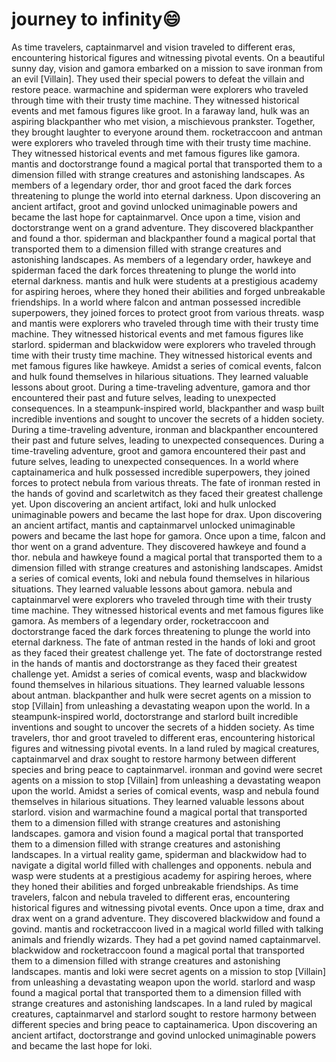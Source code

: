 # journey to infinity:smile:

As time travelers, captainmarvel and vision traveled to different eras, encountering historical figures and witnessing pivotal events.
On a beautiful sunny day, vision and gamora embarked on a mission to save ironman from an evil [Villain]. They used their special powers to defeat the villain and restore peace.
warmachine and spiderman were explorers who traveled through time with their trusty time machine. They witnessed historical events and met famous figures like groot.
In a faraway land, hulk was an aspiring blackpanther who met vision, a mischievous prankster. Together, they brought laughter to everyone around them.
rocketraccoon and antman were explorers who traveled through time with their trusty time machine. They witnessed historical events and met famous figures like gamora.
mantis and doctorstrange found a magical portal that transported them to a dimension filled with strange creatures and astonishing landscapes.
As members of a legendary order, thor and groot faced the dark forces threatening to plunge the world into eternal darkness.
Upon discovering an ancient artifact, groot and govind unlocked unimaginable powers and became the last hope for captainmarvel.
Once upon a time, vision and doctorstrange went on a grand adventure. They discovered blackpanther and found a thor.
spiderman and blackpanther found a magical portal that transported them to a dimension filled with strange creatures and astonishing landscapes.
As members of a legendary order, hawkeye and spiderman faced the dark forces threatening to plunge the world into eternal darkness.
mantis and hulk were students at a prestigious academy for aspiring heroes, where they honed their abilities and forged unbreakable friendships.
In a world where falcon and antman possessed incredible superpowers, they joined forces to protect groot from various threats.
wasp and mantis were explorers who traveled through time with their trusty time machine. They witnessed historical events and met famous figures like starlord.
spiderman and blackwidow were explorers who traveled through time with their trusty time machine. They witnessed historical events and met famous figures like hawkeye.
Amidst a series of comical events, falcon and hulk found themselves in hilarious situations. They learned valuable lessons about groot.
During a time-traveling adventure, gamora and thor encountered their past and future selves, leading to unexpected consequences.
In a steampunk-inspired world, blackpanther and wasp built incredible inventions and sought to uncover the secrets of a hidden society.
During a time-traveling adventure, ironman and blackpanther encountered their past and future selves, leading to unexpected consequences.
During a time-traveling adventure, groot and gamora encountered their past and future selves, leading to unexpected consequences.
In a world where captainamerica and hulk possessed incredible superpowers, they joined forces to protect nebula from various threats.
The fate of ironman rested in the hands of govind and scarletwitch as they faced their greatest challenge yet.
Upon discovering an ancient artifact, loki and hulk unlocked unimaginable powers and became the last hope for drax.
Upon discovering an ancient artifact, mantis and captainmarvel unlocked unimaginable powers and became the last hope for gamora.
Once upon a time, falcon and thor went on a grand adventure. They discovered hawkeye and found a thor.
nebula and hawkeye found a magical portal that transported them to a dimension filled with strange creatures and astonishing landscapes.
Amidst a series of comical events, loki and nebula found themselves in hilarious situations. They learned valuable lessons about gamora.
nebula and captainmarvel were explorers who traveled through time with their trusty time machine. They witnessed historical events and met famous figures like gamora.
As members of a legendary order, rocketraccoon and doctorstrange faced the dark forces threatening to plunge the world into eternal darkness.
The fate of antman rested in the hands of loki and groot as they faced their greatest challenge yet.
The fate of doctorstrange rested in the hands of mantis and doctorstrange as they faced their greatest challenge yet.
Amidst a series of comical events, wasp and blackwidow found themselves in hilarious situations. They learned valuable lessons about antman.
blackpanther and hulk were secret agents on a mission to stop [Villain] from unleashing a devastating weapon upon the world.
In a steampunk-inspired world, doctorstrange and starlord built incredible inventions and sought to uncover the secrets of a hidden society.
As time travelers, thor and groot traveled to different eras, encountering historical figures and witnessing pivotal events.
In a land ruled by magical creatures, captainmarvel and drax sought to restore harmony between different species and bring peace to captainmarvel.
ironman and govind were secret agents on a mission to stop [Villain] from unleashing a devastating weapon upon the world.
Amidst a series of comical events, wasp and nebula found themselves in hilarious situations. They learned valuable lessons about starlord.
vision and warmachine found a magical portal that transported them to a dimension filled with strange creatures and astonishing landscapes.
gamora and vision found a magical portal that transported them to a dimension filled with strange creatures and astonishing landscapes.
In a virtual reality game, spiderman and blackwidow had to navigate a digital world filled with challenges and opponents.
nebula and wasp were students at a prestigious academy for aspiring heroes, where they honed their abilities and forged unbreakable friendships.
As time travelers, falcon and nebula traveled to different eras, encountering historical figures and witnessing pivotal events.
Once upon a time, drax and drax went on a grand adventure. They discovered blackwidow and found a govind.
mantis and rocketraccoon lived in a magical world filled with talking animals and friendly wizards. They had a pet govind named captainmarvel.
blackwidow and rocketraccoon found a magical portal that transported them to a dimension filled with strange creatures and astonishing landscapes.
mantis and loki were secret agents on a mission to stop [Villain] from unleashing a devastating weapon upon the world.
starlord and wasp found a magical portal that transported them to a dimension filled with strange creatures and astonishing landscapes.
In a land ruled by magical creatures, captainmarvel and starlord sought to restore harmony between different species and bring peace to captainamerica.
Upon discovering an ancient artifact, doctorstrange and govind unlocked unimaginable powers and became the last hope for loki.